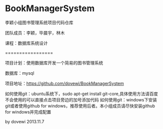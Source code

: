 BookManagerSystem
=================

李颖小组图书管理系统项目代码仓库

团队成员：李颖，毕晨宇，林木

课程：数据库系统设计

=================

项目计划：使用数据库开发一个简易的图书管理系统

数据库：mysql

项目地址：https://github.com/dovewi/BookManagerSystem

如何使用git：ubuntu系统下，sudo apt-get install git-core,具体使用方法请百度
不会使用的可以直接点击项目旁边的加号添加代码
如何使用git：windows下安装git或者使用github for windows，推荐使用后者。本小组成员请尽快安装github for windows并完成配置

by dovewi
2013.11.7
